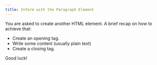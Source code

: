 ```yaml
---
title: Inform with the Paragraph Element
---
```


You are asked to create another HTML element. A brief recap on how to achieve that:
 - Create an opening tag.
 - Write some content (usually plain text)
 - Create a closing tag.
 
 Good luck!

